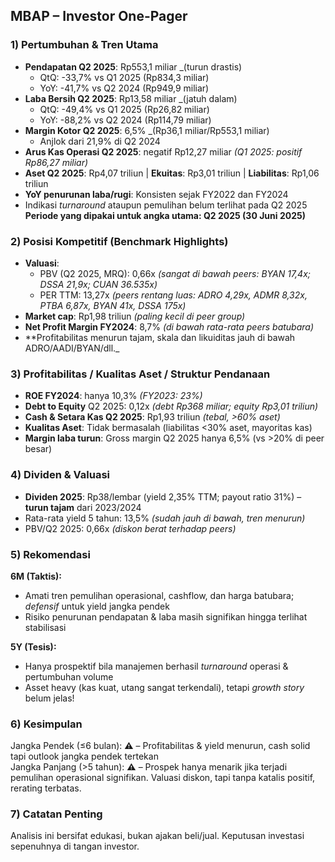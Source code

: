 ## MBAP – Investor One-Pager

### 1) Pertumbuhan & Tren Utama

- **Pendapatan Q2 2025**: Rp553,1 miliar _(turun drastis)<br>
  - QtQ: -33,7% vs Q1 2025 (Rp834,3 miliar)<br>
  - YoY: -41,7% vs Q2 2024 (Rp949,9 miliar)
- **Laba Bersih Q2 2025**: Rp13,58 miliar _(jatuh dalam)<br>
  - QtQ: -49,4% vs Q1 2025 (Rp26,82 miliar)<br>
  - YoY: -88,2% vs Q2 2024 (Rp114,79 miliar)
- **Margin Kotor Q2 2025**: 6,5% _(Rp36,1 miliar/Rp553,1 miliar)<br>
  - Anjlok dari 21,9% di Q2 2024
- **Arus Kas Operasi Q2 2025**: negatif Rp12,27 miliar _(Q1 2025: positif Rp86,27 miliar)_
- **Aset Q2 2025**: Rp4,07 triliun | **Ekuitas**: Rp3,01 triliun | **Liabilitas**: Rp1,06 triliun
- **YoY penurunan laba/rugi**: Konsisten sejak FY2022 dan FY2024
- Indikasi _turnaround_ ataupun pemulihan belum terlihat pada Q2 2025  
**Periode yang dipakai untuk angka utama: Q2 2025 (30 Juni 2025)**

### 2) Posisi Kompetitif (Benchmark Highlights)

- **Valuasi**:<br>
  - PBV (Q2 2025, MRQ): 0,66x _(sangat di bawah peers: BYAN 17,4x; DSSA 21,9x; CUAN 36.535x)_
  - PER TTM: 13,27x _(peers rentang luas: ADRO 4,29x, ADMR 8,32x, PTBA 6,87x, BYAN 41x, DSSA 175x)_
- **Market cap**: Rp1,98 triliun _(paling kecil di peer group)_
- **Net Profit Margin FY2024**: 8,7% _(di bawah rata-rata peers batubara)_
- **Profitabilitas menurun tajam, skala dan likuiditas jauh di bawah ADRO/AADI/BYAN/dll._

### 3) Profitabilitas / Kualitas Aset / Struktur Pendanaan

- **ROE FY2024**: hanya 10,3% _(FY2023: 23%)_
- **Debt to Equity** Q2 2025: 0,12x _(debt Rp368 miliar; equity Rp3,01 triliun)_
- **Cash & Setara Kas Q2 2025**: Rp1,93 triliun _(tebal, >60% aset)_
- **Kualitas Aset**: Tidak bermasalah (liabilitas <30% aset, mayoritas kas)
- **Margin laba turun**: Gross margin Q2 2025 hanya 6,5% (vs >20% di peer besar)

### 4) Dividen & Valuasi

- **Dividen 2025**: Rp38/lembar (yield 2,35% TTM; payout ratio 31%) – **turun tajam** dari 2023/2024
- Rata-rata yield 5 tahun: 13,5% _(sudah jauh di bawah, tren menurun)_
- PBV/Q2 2025: 0,66x _(diskon berat terhadap peers)_

### 5) Rekomendasi
**6M (Taktis):**  
- Amati tren pemulihan operasional, cashflow, dan harga batubara; _defensif_ untuk yield jangka pendek <br>
- Risiko penurunan pendapatan & laba masih signifikan hingga terlihat stabilisasi

**5Y (Tesis):**  
- Hanya prospektif bila manajemen berhasil _turnaround_ operasi & pertumbuhan volume<br>
- Asset heavy (kas kuat, utang sangat terkendali), tetapi _growth story_ belum jelas!

### 6) Kesimpulan
Jangka Pendek (≤6 bulan): **⚠️** – Profitabilitas & yield menurun, cash solid tapi outlook jangka pendek tertekan  
Jangka Panjang (>5 tahun): **⚠️** – Prospek hanya menarik jika terjadi pemulihan operasional signifikan. Valuasi diskon, tapi tanpa katalis positif, rerating terbatas.

### 7) Catatan Penting
Analisis ini bersifat edukasi, bukan ajakan beli/jual. Keputusan investasi sepenuhnya di tangan investor.